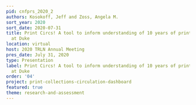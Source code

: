 ```yaml
---
pid: cnfprs_2020_2
authors: Kosokoff, Jeff and Zoss, Angela M.
sort_year: 2020
sort_date: 2020-07-31
title: Print Circs! A tool to inform understanding of 10 years of print acquisitions
  at Duke
location: virtual
host: 2020 TRLN Annual Meeting
pres_date: July 31, 2020
type: Presentation
label: Print Circs! A tool to inform understanding of 10 years of print acquisitions
  at Duke
order: '04'
project: print-collections-circulation-dashboard
featured: true
theme: research-and-assessment
---
```

